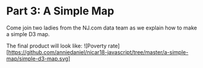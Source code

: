 # Part 3: A Simple Map
Come join two ladies from the NJ.com data team as we explain how to make a simple D3 map.

The final product will look like: 
![Poverty rate][https://github.com/anniedaniel/nicar18-javascript/tree/master/a-simple-map/simple-d3-map.svg]
